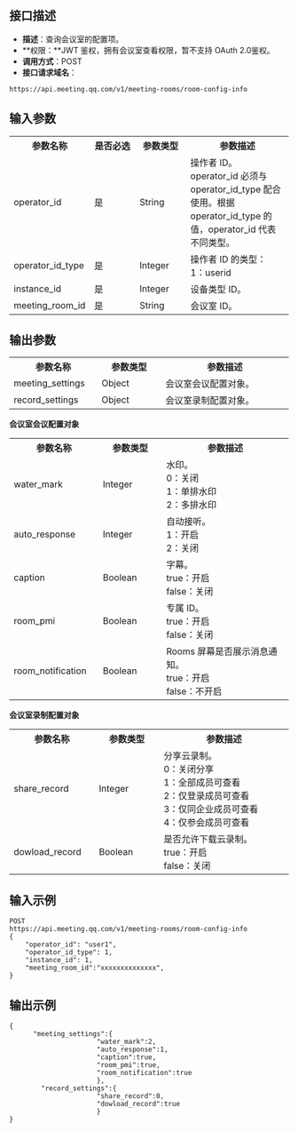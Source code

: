 ## 接口描述
- **描述**：查询会议室的配置项。
- **权限：**JWT 鉴权，拥有会议室查看权限，暂不支持 OAuth 2.0鉴权。
- **调用方式**：POST
- **接口请求域名**：
```Plaintext
https://api.meeting.qq.com/v1/meeting-rooms/room-config-info
```

## 输入参数
<table>
   <tr>
      <th width="20%" >参数名称</td>
      <th width="20%" >是否必选</td>
      <th width="20%" >参数类型</td>
      <th width="40%" >参数描述</td>
   </tr>
<tr>
      <td>operator_id</td>
      <td>是</td>
      <td>String</td>
      <td>操作者 ID。operator_id 必须与 operator_id_type 配合使用。根据 operator_id_type 的值，operator_id 代表不同类型。</td>
   </tr>
   <tr>
      <td>operator_id_type</td>
      <td>是</td>
      <td>Integer</td>
      <td>操作者 ID 的类型：<br>1：userid  </td>
   </tr>
   <tr>
      <td>instance_id</td>
      <td>是</td>
      <td>Integer</td>
      <td>	设备类型 ID。</td>
   </tr>
   <tr>
      <td>meeting_room_id</td>
      <td>是</td>
      <td>String</td>
      <td>会议室 ID。</td>
   </tr>
 </table>


## 输出参数
<table>
   <tr>
      <th width="20%" >参数名称</td>
      <th width="20%" >参数类型</td>
      <th width="40%" >参数描述</td>
   </tr>
<tr>
      <td>meeting_settings</td>
      <td>Object</td>
      <td>会议室会议配置对象。</td>
   </tr>
   <tr>
      <td>record_settings</td>
      <td>Object</td>
      <td>会议室录制配置对象。</td>
   </tr>
</table>

**会议室会议配置对象**
<table>
   <tr>
      <th width="20%" >参数名称</td>
      <th width="20%" >参数类型</td>
      <th width="40%" >参数描述</td>
   </tr>
   <tr>
      <td>water_mark</td>
      <td>Integer</td>
      <td>水印。<br>0：关闭<br>1：单排水印<br>2：多排水印</td>
   </tr>
   <tr>
      <td>auto_response</td>
      <td>Integer</td>
      <td>自动接听。<br>1：开启<br>2：关闭</td>
   </tr>
   <tr>
      <td>caption</td>
      <td>Boolean</td>
      <td>字幕。<br>true：开启<br>false：关闭</td>
   </tr>
   <tr>
      <td>room_pmi</td>
      <td>Boolean</td>
      <td>专属 ID。<br>true：开启<br>false：关闭</td>
   </tr>
   <tr>
      <td>room_notification</td>
      <td>Boolean</td>
      <td>Rooms 屏幕是否展示消息通知。<br>true：开启<br>false：不开启</td>
   </tr>
</table>

**会议室录制配置对象**
<table>
   <tr>
      <th width="20%" >参数名称</td>
      <th width="20%" >参数类型</td>
      <th width="40%" >参数描述</td>
   </tr>
   <tr>
      <td>share_record</td>
      <td>Integer</td>
      <td>分享云录制。<br>0：关闭分享<br>1：全部成员可查看<br>2：仅登录成员可查看<br>3：仅同企业成员可查看<br>4：仅参会成员可查看</td>
   </tr>
   <tr>
      <td>dowload_record</td>
      <td>Boolean</td>
      <td>是否允许下载云录制。<br>true：开启<br>false：关闭</td>
   </tr>
</table>


## 输入示例
```plaintext
POST
https://api.meeting.qq.com/v1/meeting-rooms/room-config-info
{
    "operator_id": "user1",
    "operator_id_type": 1,
    "instance_id": 1,
    "meeting_room_id":"xxxxxxxxxxxxxx",
}
```

## 输出示例
```plaintext
{
      "meeting_settings":{
                      "water_mark":2,
                      "auto_response":1,
                      "caption":true,
                      "room_pmi":true,
                      "room_notification":true
                      },
        "record_settings":{
                      "share_record":0,
                      "dowload_record":true
                      }
}
```
